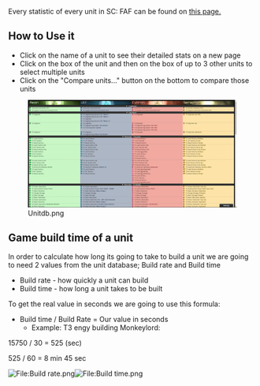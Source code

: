 Every statistic of every unit in SC: FAF can be found on [this
page.](https://spooky.github.io/unitdb/#/)

## How to Use it

-   Click on the name of a unit to see their detailed stats on a new
    page
-   Click on the box of the unit and then on the box of up to 3 other
    units to select multiple units
-   Click on the "Compare units..." button on the bottom to compare
    those units

<figure>
<img src="Unitdb.png" title="Unitdb.png" width="1500" alt="Unitdb.png" /><figcaption aria-hidden="true">Unitdb.png</figcaption>
</figure>

## Game build time of a unit

In order to calculate how long its going to take to build a unit we are
going to need 2 values from the unit database; Build rate and Build time

-   Build rate - how quickly a unit can build
-   Build time - how long a unit takes to be built

To get the real value in seconds we are going to use this formula:

-   Build time / Build Rate = Our value in seconds
    -   Example: T3 engy building Monkeylord:



15750 / 30 = 525 (sec)

525 / 60 = 8 min 45 sec

![<File:Build>
rate.png](Build_rate.png "fig:File:Build rate.png")![<File:Build>
time.png](Build_time.png "fig:File:Build time.png")
